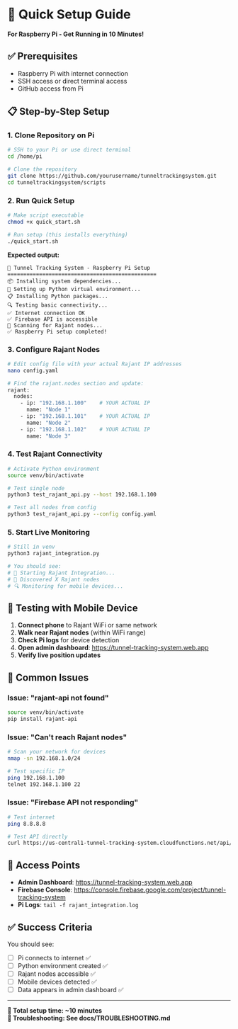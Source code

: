 # 🚀 Quick Setup Guide

**For Raspberry Pi - Get Running in 10 Minutes!**

## ✅ Prerequisites

- Raspberry Pi with internet connection
- SSH access or direct terminal access
- GitHub access from Pi

## 📋 Step-by-Step Setup

### 1. Clone Repository on Pi
```bash
# SSH to your Pi or use direct terminal
cd /home/pi

# Clone the repository
git clone https://github.com/yourusername/tunneltrackingsystem.git
cd tunneltrackingsystem/scripts
```

### 2. Run Quick Setup
```bash
# Make script executable
chmod +x quick_start.sh

# Run setup (this installs everything)
./quick_start.sh
```

**Expected output:**
```
🚀 Tunnel Tracking System - Raspberry Pi Setup
===============================================
📦 Installing system dependencies...
🐍 Setting up Python virtual environment...
📋 Installing Python packages...
🔍 Testing basic connectivity...
✅ Internet connection OK
✅ Firebase API is accessible
📡 Scanning for Rajant nodes...
✅ Raspberry Pi setup completed!
```

### 3. Configure Rajant Nodes
```bash
# Edit config file with your actual Rajant IP addresses
nano config.yaml

# Find the rajant.nodes section and update:
rajant:
  nodes:
    - ip: "192.168.1.100"    # YOUR ACTUAL IP
      name: "Node 1"
    - ip: "192.168.1.101"    # YOUR ACTUAL IP  
      name: "Node 2"
    - ip: "192.168.1.102"    # YOUR ACTUAL IP
      name: "Node 3"
```

### 4. Test Rajant Connectivity
```bash
# Activate Python environment
source venv/bin/activate

# Test single node
python3 test_rajant_api.py --host 192.168.1.100

# Test all nodes from config
python3 test_rajant_api.py --config config.yaml
```

### 5. Start Live Monitoring
```bash
# Still in venv
python3 rajant_integration.py

# You should see:
# 🚀 Starting Rajant Integration...
# 📡 Discovered X Rajant nodes
# 🔍 Monitoring for mobile devices...
```

## 🧪 Testing with Mobile Device

1. **Connect phone** to Rajant WiFi or same network
2. **Walk near Rajant nodes** (within WiFi range)
3. **Check Pi logs** for device detection
4. **Open admin dashboard**: https://tunnel-tracking-system.web.app
5. **Verify live position updates**

## 🚨 Common Issues

### Issue: "rajant-api not found"
```bash
source venv/bin/activate
pip install rajant-api
```

### Issue: "Can't reach Rajant nodes"
```bash
# Scan your network for devices
nmap -sn 192.168.1.0/24

# Test specific IP
ping 192.168.1.100
telnet 192.168.1.100 22
```

### Issue: "Firebase API not responding"
```bash
# Test internet
ping 8.8.8.8

# Test API directly
curl https://us-central1-tunnel-tracking-system.cloudfunctions.net/api/health
```

## 📱 Access Points

- **Admin Dashboard**: https://tunnel-tracking-system.web.app
- **Firebase Console**: https://console.firebase.google.com/project/tunnel-tracking-system
- **Pi Logs**: `tail -f rajant_integration.log`

## ✅ Success Criteria

You should see:
- [ ] Pi connects to internet ✅
- [ ] Python environment created ✅
- [ ] Rajant nodes accessible ✅
- [ ] Mobile devices detected ✅
- [ ] Data appears in admin dashboard ✅

---

**🎯 Total setup time: ~10 minutes**  
**🔧 Troubleshooting: See docs/TROUBLESHOOTING.md** 
